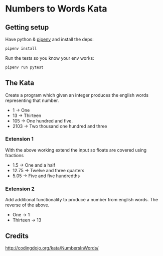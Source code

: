 # Numbers to Words Kata

## Getting setup
Have python & [pipenv](https://github.com/kennethreitz/pipenv) and install the deps:

```bash
pipenv install
```

Run the tests so you know your env works:

```bash
pipenv run pytest
```

## The Kata

Create a program which given an integer produces the english words representing that number.

* 1 -> One
* 13 -> Thirteen
* 105 -> One hundred and five.
* 2103 -> Two thousand one hundred and three

### Extension 1
With the above working extend the input so floats are covered using fractions

* 1.5 -> One and a half
* 12.75 -> Twelve and three quarters
* 5.05 -> Five and five hundredths

### Extension 2
Add additional functionality to produce a number from english words. The reverse of the above.

* One -> 1
* Thirteen -> 13


## Credits

http://codingdojo.org/kata/NumbersInWords/